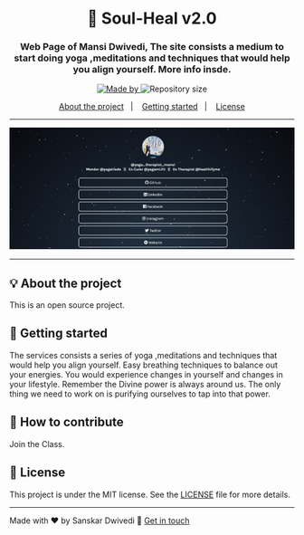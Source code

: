 <h1 align="center">🌲 Soul-Heal v2.0</h1>
<h3 align="center">Web Page of Mansi Dwivedi, The site consists a medium to start doing yoga ,meditations and techniques that would help you align yourself. More info insde.</h3>

<p align="center">  
  <a href="https://www.linkedin.com/in/sanskar1812/">
    <img alt="Made by" src="https://img.shields.io/static/v1?label=made%20by&message=sanskar1812%20Emerson&color=04D361&labelColor=000000">
  </a>
  
  <img alt="Repository size" src="https://img.shields.io/github/repo-size/sanskar1812/soul-heal-v2.0?color=04D361&labelColor=000000">
  
</p>

<p align="center">
  <a href="#-about-the-project">About the project</a>&nbsp;&nbsp;&nbsp;|&nbsp;&nbsp;&nbsp;
  <a href="#-getting-started">Getting started</a>&nbsp;&nbsp;&nbsp;|&nbsp;&nbsp;&nbsp;
  <a href="#-license">License</a>
</p>

---

<p align="center">
  <img alt="screenshot" src="screenshot.png">
</p>

---

## 💡 About the project

This is an open source project.

## 🚀 Getting started

The services consists a series of yoga ,meditations and techniques that would help you align yourself. Easy breathing techniques to balance out your energies. You would experience changes in yourself and changes in your lifestyle. Remember the Divine power is always around us. The only thing we need to work on is purifying ourselves to tap into that power.

## 🤔 How to contribute

Join the Class.


## 📝 License

This project is under the MIT license. See the [LICENSE](LICENSE.md) file for more details.

---

Made with ❤️ by Sanskar Dwivedi :wave: [Get in touch](https://github.com/sanskar1812)
 
